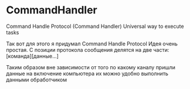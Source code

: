 # CommandHandler
Command Handle Protocol (Command Handler) Universal way to execute tasks

Так вот для этого я придумал Command Handle Protocol
Идея очень простая. 
С позиции протокола сообщения делятся на две части: [команда][данные...]

Таким образом вне зависимости от того по какому каналу пришли данные на включение компьютера их можно удобно выполнить данными обработчиком
